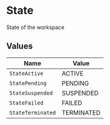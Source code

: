 # State

State of the workspace


## Values

| Name              | Value             |
| ----------------- | ----------------- |
| `StateActive`     | ACTIVE            |
| `StatePending`    | PENDING           |
| `StateSuspended`  | SUSPENDED         |
| `StateFailed`     | FAILED            |
| `StateTerminated` | TERMINATED        |
